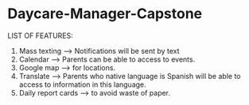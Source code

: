 # Daycare-Manager-Capstone
LIST OF FEATURES:
1.	Mass texting -->  Notifications will be sent by text
2.	Calendar -->  Parents can be able to access to events.
3.	Google map --> for locations.
4.	Translate --> Parents who native language is Spanish will be able to access to information in this language.
5.	Daily report cards -->  to avoid waste of paper.
